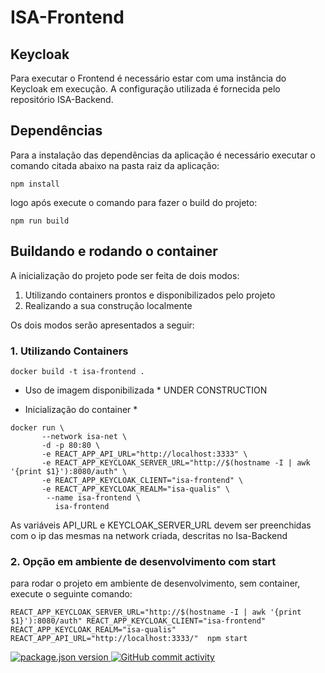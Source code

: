 # ISA-Frontend

## Keycloak
Para executar o Frontend é necessário estar com uma instância do Keycloak em execução.
A configuração utilizada é fornecida pelo repositório ISA-Backend.

## Dependências
Para a instalação das dependências da aplicação é necessário executar o comando citada abaixo na pasta raiz da aplicação:
```
npm install
```
logo após execute o comando para fazer o build do projeto:
``` 
npm run build
```
## Buildando e rodando o container
A inicialização do projeto pode ser feita de dois modos:
1. Utilizando containers prontos e disponibilizados pelo projeto 
2. Realizando a sua construção localmente

Os dois modos serão apresentados a seguir:

### 1. Utilizando Containers 
```
docker build -t isa-frontend .
```
* Uso de imagem disponibilizada *
UNDER CONSTRUCTION

* Inicialização do container *

```
docker run \
       --network isa-net \
       -d -p 80:80 \
       -e REACT_APP_API_URL="http://localhost:3333" \
       -e REACT_APP_KEYCLOAK_SERVER_URL="http://$(hostname -I | awk '{print $1}'):8080/auth" \
       -e REACT_APP_KEYCLOAK_CLIENT="isa-frontend" \
       -e REACT_APP_KEYCLOAK_REALM="isa-qualis" \
        --name isa-frontend \
          isa-frontend
```
As variáveis API_URL e KEYCLOAK_SERVER_URL devem ser preenchidas com o ip das mesmas na network criada, descritas no Isa-Backend

### 2. Opção em ambiente de desenvolvimento com start

para rodar o projeto em ambiente de desenvolvimento, sem container, execute o seguinte comando:
```
REACT_APP_KEYCLOAK_SERVER_URL="http://$(hostname -I | awk '{print $1}'):8080/auth" REACT_APP_KEYCLOAK_CLIENT="isa-frontend" REACT_APP_KEYCLOAK_REALM="isa-qualis" REACT_APP_API_URL="http://localhost:3333/"  npm start
```

<div>
  <a href="https://github.com/isa-robot/checkin-frontend/blob/master/package.json"> 
    <img src="https://img.shields.io/badge/package.json%20version%20-1.0.0-green.svg?style=flat" href="https://github.com/isa-robot/checkin-frontend/commits" alt="package.json version">
  </a>

  <a href="https://github.com/isa-robot/checkin-frontend/commits">
    <img src="https://img.shields.io/badge/GitHub%20commit%20activity-up-green.svg?style=flat" href="https://github.com/isa-robot/checkin-frontend/commits" alt="GitHub commit activity">
  </a>
</div>
